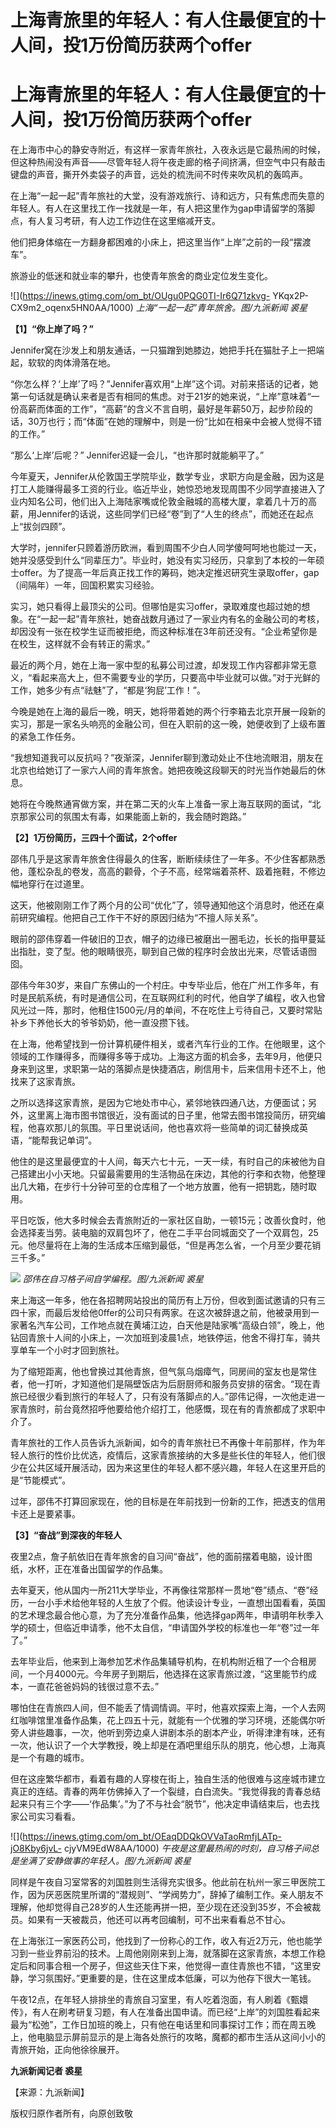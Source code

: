 # 上海青旅里的年轻人：有人住最便宜的十人间，投1万份简历获两个offer

# 上海青旅里的年轻人：有人住最便宜的十人间，投1万份简历获两个offer

在上海市中心的静安寺附近，有这样一家青年旅社，入夜永远是它最热闹的时候，但这种热闹没有声音——尽管年轻人将午夜走廊的格子间挤满，但空气中只有敲击键盘的声音，撕开外卖袋子的声音，远处的梳洗间不时传来吹风机的轰鸣声。

在上海“一起一起”青年旅社的大堂，没有游戏旅行、诗和远方，只有焦虑而失意的年轻人。有人在这里找工作一找就是一年，有人把这里作为gap申请留学的落脚点，有人复习考研，有人边工作边住在这里缩减开支。

他们把身体缩在一方翻身都困难的小床上，把这里当作“上岸”之前的一段“摆渡车”。

旅游业的低迷和就业率的攀升，也使青年旅舍的商业定位发生变化。

![](https://inews.gtimg.com/om_bt/OUgu0PQG0TI-Ir6Q71zkvg-
YKqx2P-CX9m2_oqenx5HN0AA/1000) _上海“一起一起”青年旅舍。图/九派新闻 裘星_

**【1】“你上岸了吗？”**

Jennifer窝在沙发上和朋友通话，一只猫蹭到她膝边，她把手托在猫肚子上一把端起，软软的肉体滑落在地。

“你怎么样？‘上岸’了吗？”Jennifer喜欢用“上岸”这个词。对前来搭话的记者，她第一句话就是确认来者是否有相同的焦虑。对于21岁的她来说，“上岸”意味着“一份高薪而体面的工作”，“高薪”的含义不言自明，最好是年薪50万，起步阶段的话，30万也行；而“体面”在她的理解中，则是一份“比如在相亲中会被人觉得不错的工作。”

“那么‘上岸’后呢？” Jennifer迟疑一会儿，“也许那时就能躺平了。”

今年夏天，Jennifer从伦敦国王学院毕业，数学专业，求职方向是金融，因为这是打工人能赚得最多工资的行业。临近毕业，她惊恐地发现周围不少同学直接进入了业内知名公司，他们出入上海陆家嘴或伦敦金融城的高楼大厦，拿着几十万的高薪，用Jennifer的话说，这些同学们已经“卷”到了“人生的终点”，而她还在起点上“拔剑四顾”。

大学时，jennifer只顾着游历欧洲，看到周围不少白人同学傻呵呵地也能过一天，她并没感受到什么“同辈压力”。毕业时，她没有实习经历，只拿到了本校的一年硕士offer。为了提高一年后真正找工作的筹码，她决定推迟研究生录取offer，gap（间隔年）一年，回国积累实习经验。

实习，她只看得上最顶尖的公司。但哪怕是实习offer，录取难度也超过她的想象。在“一起一起”青年旅社，她奋战数月通过了一家业内有名的金融公司的考核，却因没有一张在校学生证而被拒绝，而这种标准在3年前还没有。“企业希望你是在校生，这样就不会有转正的需求。”

最近的两个月，她在上海一家中型的私募公司过渡，却发现工作内容都非常无意义，“看起来高大上，但不需要专业的学历，只要高中毕业就可以做。”对于光鲜的工作，她多少有点“祛魅”了，“都是‘狗屁’工作！”。

今晚是她在上海的最后一晚，明天，她将带着她的两个行李箱去北京开展一段新的实习，那是一家名头响亮的金融公司，但在入职前的这一晚，她便收到了上级布置的紧急工作任务。

“我想知道我可以反抗吗？”夜渐深，Jennifer聊到激动处止不住地流眼泪，朋友在北京也给她订了一家六人间的青年旅舍。她把夜晚这段聊天的时光当作她最后的休息。

她将在今晚熬通宵做方案，并在第二天的火车上准备一家上海互联网的面试，“北京那家公司的氛围太有毒，如果能面上新的，我会随时跑路。”

**【2】1万份简历，三四十个面试，2个offer**

邵伟几乎是这家青年旅舍住得最久的住客，断断续续住了一年多。不少住客都熟悉他，蓬松杂乱的卷发，高高的颧骨，个子不高，经常端着茶杯、趿着拖鞋，不修边幅地穿行在过道里。

这天，他被刚刚工作了两个月的公司“优化”了，领导通知他这个消息时，他还在桌前研究编程。他把自己工作干不好的原因归结为“不擅人际关系”。

眼前的邵伟穿着一件破旧的卫衣，帽子的边缘已被磨出一圈毛边，长长的指甲蔓延出指肚，变了型。他的眼睛很亮，聊到自己做的程序时会放出光来，尽管话语囫囵。

邵伟今年30岁，来自广东佛山的一个村庄。中专毕业后，他在广州工作多年，有时是民航系统，有时是通信公司，在互联网红利的时代，他自学了编程，收入也曾风光过一阵，那时，他租住1500元/月的单间，不在吃住上亏待自己，又要时常贴补乡下养他长大的爷爷奶奶，他一直没攒下钱。

在上海，他希望找到一份计算机硬件相关，或者汽车行业的工作。在他眼里，这个领域的工作赚得多，而赚得多等于成功。上海这方面的机会多，去年9月，他便只身来到这里，求职第一站的落脚点是快捷酒店，刷信用卡，后来信用卡还不上，他找来了这家青旅。

之所以选择这家青旅，是因为它地处市中心，紧邻地铁四通八达，方便面试；另外，这里离上海市图书馆很近，没有面试的日子里，他常去图书馆投简历，研究编程，他喜欢那儿的氛围。平日里说话间，他也喜欢将一些简单的词汇替换成英语，“能帮我记单词”。

他住的是这里最便宜的十人间，每天六七十元，一天一续，有时自己的床被他为自己搭建出小小天地。只留最需要用的生活物品在床边，其他的行李和衣物，他整理出几大箱，在步行十分钟可至的仓库租了一个地方放置，他有一把钥匙，随时取用。

平日吃饭，他大多时候会去青旅附近的一家社区自助，一顿15元；改善伙食时，他会选择麦当劳。装电脑的双肩包坏了，他在二手平台同城面交了一个双肩包，25元。他尽量将在上海的生活成本压缩到最低，“但是再怎么省，一个月至少要花销三千多。”

![](https://inews.gtimg.com/om_bt/OK0UVfk8-B2LN05giJ7nUrgPvlevMTPJT9xXzsa_le8dIAA/1000)
_邵伟在自习格子间自学编程。图/九派新闻 裘星_

来上海这一年多，他在各招聘网站投出的简历有上万份，但收到面试邀请的只有三四十家，而最后发给他0ffer的公司只有两家。在这次被辞退之前，他被录用到一家著名汽车公司，工作地点就在黄埔江边，白天他是陆家嘴“高级白领”，晚上，他钻回青旅十人间的小床上，一次加班到凌晨1点，地铁停运，他舍不得打车，骑共享单车一个小时才回到旅社。

为了缩短距离，他也曾换过其他青旅，但气氛乌烟瘴气，同房间的室友也是常住者，他一打听，才知道他们是隔壁饭店为后厨厨师和服务员安排的宿舍。“现在青旅已经很少看到旅行的年轻人了，只有没有落脚点的人。”邵伟记得，一次他走进一家青旅时，前台竟然招呼他要给他介绍打工，他感慨，现在有的青旅都成了求职中介了。

青年旅社的工作人员告诉九派新闻，如今的青年旅社已不再像十年前那样，作为年轻人旅行的性价比优选，疫情后，这家青旅接纳的大多是些长住的年轻人，他们很少在公共区域开展活动，因为来这里住的年轻人都不感兴趣，年轻人在这里开启的是“节能模式”。

过年，邵伟不打算回家现在，他的目标是在年前找到一份新的工作，把透支的信用卡还上是要紧事。

**【3】“奋战”到深夜的年轻人**

夜里2点，詹子航依旧在青年旅舍的自习间“奋战”，他的面前摆着电脑，设计图纸，水杯，正在准备出国留学的作品集。

去年夏天，他从国内一所211大学毕业，不再像往常那样一贯地“卷”绩点、“卷”经历，一台小手术给他年轻的人生放了个假。他读设计专业，一直想出国看看，英国的艺术理念最合他心意，为了充分准备作品集，他选择gap两年，申请明年秋季入学的硕士，但临近申请季，他不太自信，“申请国外学校的标准也一年“卷”过一年了。”

去年毕业后，他来到上海参加艺术作品集辅导机构，在机构附近租了一个合租房间，一个月4000元。今年房子到期后，他选择在这家青旅过渡，“这里能节约成本，一直花爸爸妈妈的钱很过意不去。”

哪怕住在青旅四人间，但不能丢了情调情调。平时，他喜欢探索上海，一个人去网红咖啡馆里准备作品集，花上四五十元，就能有一个优雅的学习环境，还能偶尔听旁人讲些趣事，一次，他听到旁边桌人讲剧本杀的剧本产业，听得津津有味，还有一次，他认识了一个大学教授，晚上却是在酒吧里组乐队的朋克，他心想，上海真是一个有趣的城市。

但在这座繁华都市，看着有趣的人穿梭在街上，独自生活的他很难与这座城市建立真正的连结。青春的两年仿佛掉入了一个裂缝，白白流失。“我觉得我的青春总结起来只有三个字——‘作品集’。”为了不与社会“脱节”，他决定申请结束后，也去找家公司实习看看。

![](https://inews.gtimg.com/om_bt/OEaqDDQkOVVaTaoRmfjLATp-jO8Kby6jvL-
cjyVM9EdW8AA/1000) _午夜是这里最热闹的时刻，自习格子间总是坐满了安静做事的年轻人。图/九派新闻 裘星_

同样是午夜自习室常客的刘国胜则生活得充实很多。他此前在杭州一家三甲医院工作，因为厌恶医院里所谓的“潜规则”、“学阀势力”，辞掉了编制工作。亲人朋友不理解，他却觉得自己28岁的人生还能再拼一把，至少现在还没到35岁，不会被裁员。如果有一天被裁员，他还可以再考回编制，可不出来看看总不甘心。

在上海张江一家医药公司，他找到了一份称心的工作，收入有近2万元，他也能学习到一些业界前沿的技术。上周他刚刚来到上海，就落脚在这家青旅，本想工作稳定后和同事合租一个房子，但这些天住下来，他觉得一直住青旅也不错，“这里安静，学习氛围好。”更重要的是，住在这里成本低廉，可以为他存下很大一笔钱。

午夜12点，在年轻人排排坐的青旅自习室里，有人吃着泡面，有人刷着《甄嬛传》，有人在刷考研复习题，有人在准备出国申请。而已经“上岸”的刘国胜看起来最为“松弛”，工作日加班的晚上，只有他在电话里和同事探讨工作；而在周五晚上，他电脑显示屏前显示的是上海各处旅行的攻略，魔都的都市生活从这间小小的青旅开始，正向他徐徐展开。

**九派新闻记者 裘星**

【来源：九派新闻】

版权归原作者所有，向原创致敬

